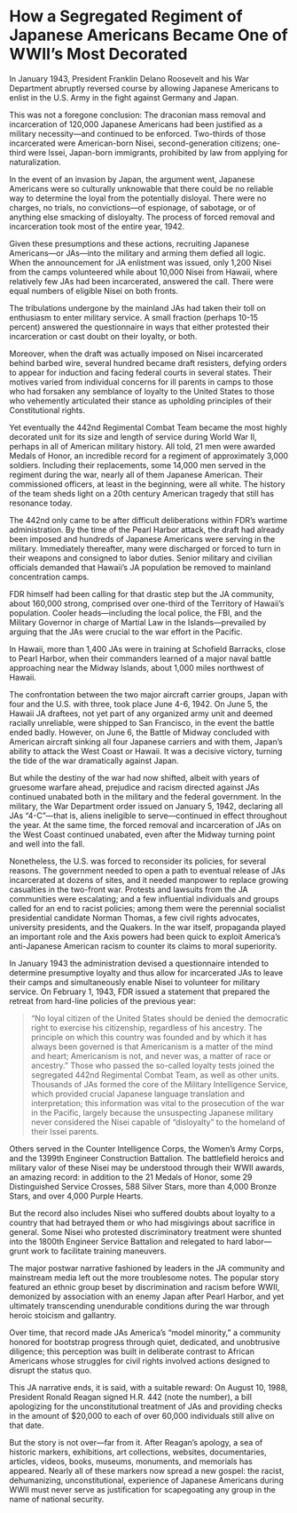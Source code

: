# How a Segregated Regiment of Japanese Americans Became One of WWII’s Most Decorated
In January 1943, President Franklin Delano Roosevelt and his War Department abruptly reversed course by allowing Japanese Americans to enlist in the U.S. Army in the fight against Germany and Japan.

This was not a foregone conclusion: The draconian mass removal and incarceration of 120,000 Japanese Americans had been justified as a military necessity—and continued to be enforced. Two-thirds of those incarcerated were American-born Nisei, second-generation citizens; one-third were Issei, Japan-born immigrants, prohibited by law from applying for naturalization.

In the event of an invasion by Japan, the argument went, Japanese Americans were so culturally unknowable that there could be no reliable way to determine the loyal from the potentially disloyal. There were no charges, no trials, no convictions—of espionage, of sabotage, or of anything else smacking of disloyalty. The process of forced removal and incarceration took most of the entire year, 1942.

Given these presumptions and these actions, recruiting Japanese Americans—or JAs—into the military and arming them defied all logic. When the announcement for JA enlistment was issued, only 1,200 Nisei from the camps volunteered while about 10,000 Nisei from Hawaii, where relatively few JAs had been incarcerated, answered the call. There were equal numbers of eligible Nisei on both fronts.

The tribulations undergone by the mainland JAs had taken their toll on enthusiasm to enter military service. A small fraction (perhaps 10-15 percent) answered the questionnaire in ways that either protested their incarceration or cast doubt on their loyalty, or both.

Moreover, when the draft was actually imposed on Nisei incarcerated behind barbed wire, several hundred became draft resisters, defying orders to appear for induction and facing federal courts in several states. Their motives varied from individual concerns for ill parents in camps to those who had forsaken any semblance of loyalty to the United States to those who vehemently articulated their stance as upholding principles of their Constitutional rights.

Yet eventually the 442nd Regimental Combat Team became the most highly decorated unit for its size and length of service during World War II, perhaps in all of American military history. All told, 21 men were awarded Medals of Honor, an incredible record for a regiment of approximately 3,000 soldiers. Including their replacements, some 14,000 men served in the regiment during the war, nearly all of them Japanese American. Their commissioned officers, at least in the beginning, were all white. The history of the team sheds light on a 20th century American tragedy that still has resonance today.

The 442nd only came to be after difficult deliberations within FDR’s wartime administration. By the time of the Pearl Harbor attack, the draft had already been imposed and hundreds of Japanese Americans were serving in the military. Immediately thereafter, many were discharged or forced to turn in their weapons and consigned to labor duties. Senior military and civilian officials demanded that Hawaii’s JA population be removed to mainland concentration camps.

FDR himself had been calling for that drastic step but the JA community, about 160,000 strong, comprised over one-third of the Territory of Hawaii’s population. Cooler heads—including the local police, the FBI, and the Military Governor in charge of Martial Law in the Islands—prevailed by arguing that the JAs were crucial to the war effort in the Pacific.

In Hawaii, more than 1,400 JAs were in training at Schofield Barracks, close to Pearl Harbor, when their commanders learned of a major naval battle approaching near the Midway Islands, about 1,000 miles northwest of Hawaii.

The confrontation between the two major aircraft carrier groups, Japan with four and the U.S. with three, took place June 4-6, 1942. On June 5, the Hawaii JA draftees, not yet part of any organized army unit and deemed racially unreliable, were shipped to San Francisco, in the event the battle ended badly. However, on June 6, the Battle of Midway concluded with American aircraft sinking all four Japanese carriers and with them, Japan’s ability to attack the West Coast or Hawaii. It was a decisive victory, turning the tide of the war dramatically against Japan.

But while the destiny of the war had now shifted, albeit with years of gruesome warfare ahead, prejudice and racism directed against JAs continued unabated both in the military and the federal government. In the military, the War Department order issued on January 5, 1942, declaring all JAs “4-C”—that is, aliens ineligible to serve—continued in effect throughout the year. At the same time, the forced removal and incarceration of JAs on the West Coast continued unabated, even after the Midway turning point and well into the fall.

Nonetheless, the U.S. was forced to reconsider its policies, for several reasons. The government needed to open a path to eventual release of JAs incarcerated at dozens of sites, and it needed manpower to replace growing casualties in the two-front war. Protests and lawsuits from the JA communities were escalating; and a few influential individuals and groups called for an end to racist policies; among them were the perennial socialist presidential candidate Norman Thomas, a few civil rights advocates, university presidents, and the Quakers. In the war itself, propaganda played an important role and the Axis powers had been quick to exploit America’s anti-Japanese American racism to counter its claims to moral superiority.

In January 1943 the administration devised a questionnaire intended to determine presumptive loyalty and thus allow for incarcerated JAs to leave their camps and simultaneously enable Nisei to volunteer for military service. On February 1, 1943, FDR issued a statement that prepared the retreat from hard-line policies of the previous year:

> “No loyal citizen of the United States should be denied the democratic right to exercise his citizenship, regardless of his ancestry. The principle on which this country was founded and by which it has always been governed is that Americanism is a matter of the mind and heart; Americanism is not, and never was, a matter of race or ancestry.”
Those who passed the so-called loyalty tests joined the segregated 442nd Regimental Combat Team, as well as other units. Thousands of JAs formed the core of the Military Intelligence Service, which provided crucial Japanese language translation and interpretation; this information was vital to the prosecution of the war in the Pacific, largely because the unsuspecting Japanese military never considered the Nisei capable of “disloyalty” to the homeland of their Issei parents.

Others served in the Counter Intelligence Corps, the Women’s Army Corps, and the 1399th Engineer Construction Battalion. The battlefield heroics and military valor of these Nisei may be understood through their WWII awards, an amazing record: in addition to the 21 Medals of Honor, some 29 Distinguished Service Crosses, 588 Silver Stars, more than 4,000 Bronze Stars, and over 4,000 Purple Hearts.

But the record also includes Nisei who suffered doubts about loyalty to a country that had betrayed them or who had misgivings about sacrifice in general. Some Nisei who protested discriminatory treatment were shunted into the 1800th Engineer Service Battalion and relegated to hard labor—grunt work to facilitate training maneuvers.

The major postwar narrative fashioned by leaders in the JA community and mainstream media left out the more troublesome notes. The popular story featured an ethnic group beset by discrimination and racism before WWII, demonized by association with an enemy Japan after Pearl Harbor, and yet ultimately transcending unendurable conditions during the war through heroic stoicism and gallantry.

Over time, that record made JAs America’s “model minority,” a community honored for bootstrap progress through quiet, dedicated, and unobtrusive diligence; this perception was built in deliberate contrast to African Americans whose struggles for civil rights involved actions designed to disrupt the status quo.

This JA narrative ends, it is said, with a suitable reward: On August 10, 1988, President Ronald Reagan signed H.R. 442 (note the number), a bill apologizing for the unconstitutional treatment of JAs and providing checks in the amount of $20,000 to each of over 60,000 individuals still alive on that date.

But the story is not over—far from it. After Reagan’s apology, a sea of historic markers, exhibitions, art collections, websites, documentaries, articles, videos, books, museums, monuments, and memorials has appeared. Nearly all of these markers now spread a new gospel: the racist, dehumanizing, unconstitutional, experience of Japanese Americans during WWII must never serve as justification for scapegoating any group in the name of national security.
